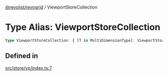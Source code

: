 [@revolist/revogrid](README.md) / ViewportStoreCollection

# Type Alias: ViewportStoreCollection

```ts
type ViewportStoreCollection: { [T in MultiDimensionType]: ViewportStore };
```

## Defined in

[src/store/vp/index.ts:7](https://github.com/revolist/revogrid/blob/b6cbd022f95d7e046d6bc88abeaf01a3bc067577/src/store/vp/index.ts#L7)
